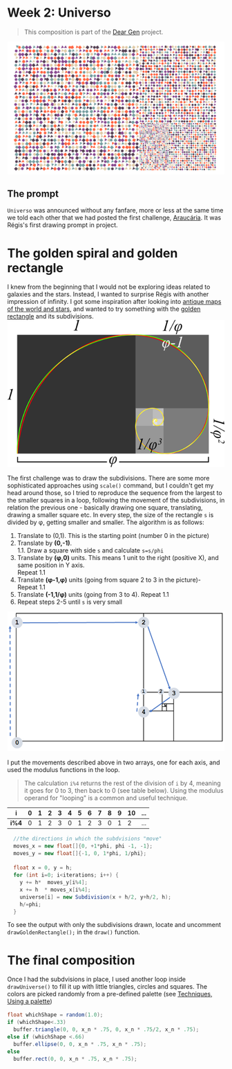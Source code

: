 # Week 2: Universo
> This composition is part of the [Dear Gen](./README.MD) project.  

![](/assets/03-sto-universo-2000.png)
## The prompt
`Universo` was announced without any fanfare, more or less at the same time we told each other that we had posted the first challenge, [Araucária](../Week-01-Araucaria/). It was Régis's first drawing prompt in project.

# The golden spiral and golden rectangle
I knew from the beginning that I would not be exploring ideas related to galaxies and the stars. Instead, I wanted to surprise Régis with another impression of infinity. I got some inspiration after looking into [antique maps of the world and stars](https://www.google.se/search?q=antique+maps+of+the+universe&source=lnms&tbm=isch&sa=X&ved=0ahUKEwj34-yZj5_bAhWLECwKHVg8AyIQ_AUICigB&biw=1536&bih=734), and wanted to try something with the [golden rectangle](https://en.wikipedia.org/wiki/Golden_rectangle) and its subdivisions.  
[![](/assets/goldenspiral.png "The Golden Spiral (Wikipedia)")](https://en.wikipedia.org/wiki/Golden_spiral)

The first challenge was to draw the subdivisions. There are some more sophisticated approaches using `scale()` command, but I couldn't get my head around those, so I tried to reproduce the sequence from the largest to the smaller squares in a loop, following the movement of the subdivisions, in relation the previous one - basically drawing one square, translating, drawing a smaller square etc. In every step, the size of the rectangle `s` is divided by &phi;, getting smaller and smaller. The algorithm is as follows:  
  1. Translate to (0,1). This is the starting point (number 0 in the picture)
  2. Translate by **(0,-1)**.  
     1.1. Draw a square with side `s` and calculate `s=s/phi`
  3. Translate by **(&phi;,0)** units. This means 1 unit to the right (positive X), and same position in Y axis.  
     Repeat 1.1
  4. Translate **(&phi;-1,&phi;)** units (going from square 2 to 3 in the picture)-  
     Repeat 1.1
  5. Translate **(-1,1/&phi;)** units (going from 3 to 4).
     Repeat 1.1
  6. Repeat steps 2-5 until `s` is very small  
  
![](/assets/02-goldenrect-02.png) 

I put the movements described above in two arrays, one for each axis, and used the modulus functions in the loop. 

> The calculation `i%4` returns the rest of the division of `i` by 4, meaning it goes for 0 to 3, then back to 0 (see table below). Using the modulus operand for "looping" is a common and useful technique.

|i|0|1|2|3|4|5|6|7|8|9|10|...|
|---|---|---|---|---|---|---|---|---|---|---|---|---|
|**i%4**|0|1|2|3|0|1|2|3|0|1|2|...|

```java
  //the directions in which the subdvisions "move"
  moves_x = new float[]{0, +1*phi, phi -1, -1};
  moves_y = new float[]{-1, 0, 1*phi, 1/phi};

  float x = 0, y = h;
  for (int i=0; i<iterations; i++) {
    y += h*  moves_y[i%4];
    x += h  * moves_x[i%4];
    universe[i] = new Subdivision(x + h/2, y+h/2, h);
    h/=phi;
  }
```
To see the output with only the subdivisions drawn, locate and uncomment `drawGoldenRectangle();` in the `draw()` function.  

# The final composition
Once I had the subdvisions in place, I used another loop inside `drawUniverse()` to fill it up with little triangles, circles and squares. The colors are picked randomly from a pre-defined palette (see [Techniques, Using a palette](/Techniques/README.md))
```java
float whichShape = random(1.0); 
if (whichShape<.33)
  buffer.triangle(0, 0, x_n * .75, 0, x_n * .75/2, x_n * .75);
else if (whichShape <.66)
  buffer.ellipse(0, 0, x_n * .75, x_n * .75);
else
  buffer.rect(0, 0, x_n * .75, x_n * .75);
```
